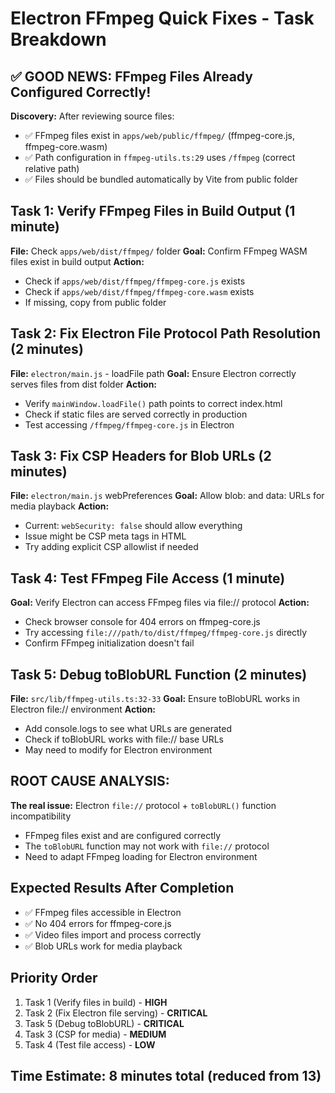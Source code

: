 # Electron FFmpeg Quick Fixes - Task Breakdown

## ✅ GOOD NEWS: FFmpeg Files Already Configured Correctly!

**Discovery:** After reviewing source files:
- ✅ FFmpeg files exist in `apps/web/public/ffmpeg/` (ffmpeg-core.js, ffmpeg-core.wasm)
- ✅ Path configuration in `ffmpeg-utils.ts:29` uses `/ffmpeg` (correct relative path)
- ✅ Files should be bundled automatically by Vite from public folder

## Task 1: Verify FFmpeg Files in Build Output (1 minute)
**File:** Check `apps/web/dist/ffmpeg/` folder
**Goal:** Confirm FFmpeg WASM files exist in build output
**Action:** 
- Check if `apps/web/dist/ffmpeg/ffmpeg-core.js` exists
- Check if `apps/web/dist/ffmpeg/ffmpeg-core.wasm` exists
- If missing, copy from public folder

## Task 2: Fix Electron File Protocol Path Resolution (2 minutes)
**File:** `electron/main.js` - loadFile path
**Goal:** Ensure Electron correctly serves files from dist folder
**Action:**
- Verify `mainWindow.loadFile()` path points to correct index.html
- Check if static files are served correctly in production
- Test accessing `/ffmpeg/ffmpeg-core.js` in Electron

## Task 3: Fix CSP Headers for Blob URLs (2 minutes)
**File:** `electron/main.js` webPreferences
**Goal:** Allow blob: and data: URLs for media playback
**Action:**
- Current: `webSecurity: false` should allow everything
- Issue might be CSP meta tags in HTML
- Try adding explicit CSP allowlist if needed

## Task 4: Test FFmpeg File Access (1 minute)
**Goal:** Verify Electron can access FFmpeg files via file:// protocol
**Action:**
- Check browser console for 404 errors on ffmpeg-core.js
- Try accessing `file:///path/to/dist/ffmpeg/ffmpeg-core.js` directly
- Confirm FFmpeg initialization doesn't fail

## Task 5: Debug toBlobURL Function (2 minutes)
**File:** `src/lib/ffmpeg-utils.ts:32-33`
**Goal:** Ensure toBlobURL works in Electron file:// environment
**Action:**
- Add console.logs to see what URLs are generated
- Check if toBlobURL works with file:// base URLs
- May need to modify for Electron environment

## ROOT CAUSE ANALYSIS:
**The real issue:** Electron `file://` protocol + `toBlobURL()` function incompatibility
- FFmpeg files exist and are configured correctly
- The `toBlobURL` function may not work with `file://` protocol
- Need to adapt FFmpeg loading for Electron environment

## Expected Results After Completion
- ✅ FFmpeg files accessible in Electron
- ✅ No 404 errors for ffmpeg-core.js  
- ✅ Video files import and process correctly
- ✅ Blob URLs work for media playback

## Priority Order
1. Task 1 (Verify files in build) - **HIGH**
2. Task 2 (Fix Electron file serving) - **CRITICAL**  
3. Task 5 (Debug toBlobURL) - **CRITICAL**
4. Task 3 (CSP for media) - **MEDIUM**
5. Task 4 (Test file access) - **LOW**

## Time Estimate: 8 minutes total (reduced from 13)